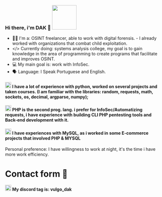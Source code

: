 

### Hi there, i'm DAK 🌙 <img src="https://cdn.discordapp.com/attachments/1177303014034382978/1225918163905155152/360.png?ex=6622e042&is=66106b42&hm=b12ac55175d0833b10ef4488e80a67d90d58c1030e76922923e6ed325c9796cb&" width="80">


- 🔎👤 I'm a: OSINT freelancer, able to work with digital forensis. - I already worked with organizations that combat child exploitation. 
- </> Currently doing: systems analysis college, my goal is to gain knowledge in the area of ​​programming to create programs that facilitate and improves OSINT.
- 💻 My main goal is: work with InfoSec.
- 🗣️ Language: I Speak Portuguese and English.

#### <img src="https://upload.wikimedia.org/wikipedia/commons/thumb/c/c3/Python-logo-notext.svg/1869px-Python-logo-notext.svg.png" width="20">  I have a lot of experience with python, worked on several projects and taken courses. (I am familiar with the libraries: random, requests, math, sockets, os, decimal, argparse, numpy);
#### <img src="https://upload.wikimedia.org/wikipedia/commons/thumb/2/27/PHP-logo.svg/800px-PHP-logo.svg.png" width="20"> PHP is the second prog. lang. i prefer for InfoSec/Automatizing requests, i have experience with building CLI PHP pentesting tools and Back-end development with it.
#### <img src="https://upload.wikimedia.org/wikipedia/labs/8/8e/Mysql_logo.png" width="20"> I have experiences with MySQL, as i worked in some E-commerce projects that involved PHP & MYSQL

Personal preference: I have willingness to work at night, it's the time i have more work efficiency.

# Contact form 💬

#### <img src="https://cdn3d.iconscout.com/3d/free/thumb/free-discord-9185430-7516828.png" width="20"> My discord tag is: vulgo_dak
